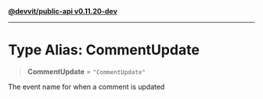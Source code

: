 [**@devvit/public-api v0.11.20-dev**](../README.md)

---

# Type Alias: CommentUpdate

> **CommentUpdate** = `"CommentUpdate"`

The event name for when a comment is updated
